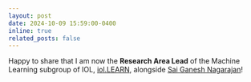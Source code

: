 ```yaml
---
layout: post
date: 2024-10-09 15:59:00-0400
inline: true
related_posts: false
---
```


Happy to share that I am now the **Research Area Lead** of the Machine Learning subgroup of IOL, <a href="https://iol.zib.de/research/iol-learn.html">iol.LEARN</a>, alongside <a href="https://sites.google.com/view/sgnagarajan/home">Sai Ganesh Nagarajan</a>!
